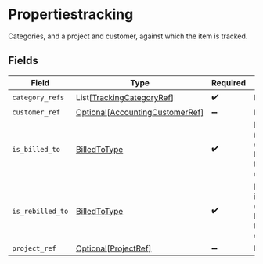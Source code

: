 # Propertiestracking

Categories, and a project and customer, against which the item is tracked.


## Fields

| Field                                                                              | Type                                                                               | Required                                                                           | Description                                                                        |
| ---------------------------------------------------------------------------------- | ---------------------------------------------------------------------------------- | ---------------------------------------------------------------------------------- | ---------------------------------------------------------------------------------- |
| `category_refs`                                                                    | List[[TrackingCategoryRef](../../models/shared/trackingcategoryref.md)]            | :heavy_check_mark:                                                                 | N/A                                                                                |
| `customer_ref`                                                                     | [Optional[AccountingCustomerRef]](../../models/shared/accountingcustomerref.md)    | :heavy_minus_sign:                                                                 | N/A                                                                                |
| `is_billed_to`                                                                     | [BilledToType](../../models/shared/billedtotype.md)                                | :heavy_check_mark:                                                                 | Defines if the invoice or credit note is billed/rebilled to a project or customer. |
| `is_rebilled_to`                                                                   | [BilledToType](../../models/shared/billedtotype.md)                                | :heavy_check_mark:                                                                 | Defines if the invoice or credit note is billed/rebilled to a project or customer. |
| `project_ref`                                                                      | [Optional[ProjectRef]](../../models/shared/projectref.md)                          | :heavy_minus_sign:                                                                 | N/A                                                                                |